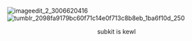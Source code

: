 ![imageedit_2_3006620416](https://github.com/seraphism/seraphism/assets/144538884/9f29530e-bcf5-4f09-b1a8-ae67c729dbb7)
![tumblr_2098fa9179bc60f71c14e0f713c8b8eb_1ba6f10d_250](https://github.com/seraphism/seraphism/assets/144538884/7b37e393-3948-4ca3-a7c2-0fbd7c321e3e)
<p align="center">
subkit is kewl
</p>
